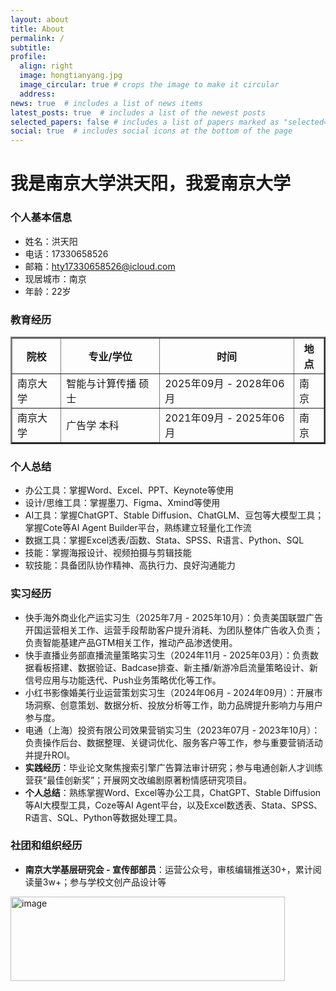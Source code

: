 ```yaml
---
layout: about
title: About
permalink: /
subtitle: 
profile:
  align: right
  image: hongtianyang.jpg
  image_circular: true # crops the image to make it circular
  address: 
news: true  # includes a list of news items
latest_posts: true  # includes a list of the newest posts
selected_papers: false # includes a list of papers marked as "selected={true}"
social: true  # includes social icons at the bottom of the page
---
```


# 我是南京大学**洪天阳**，我爱南京大学  



### 个人基本信息
- 姓名：洪天阳
- 电话：17330658526
- 邮箱：hty17330658526@icloud.com
- 现居城市：南京
- 年龄：22岁


### 教育经历
<table border="2"> <!-- border="2" 控制框线粗细 -->
  <thead>
    <tr>
      <th>院校</th>
      <th>专业/学位</th>
      <th>时间</th>
      <th>地点</th>
    </tr>
  </thead>
  <tbody>
    <tr>
      <td>南京大学</td>
      <td>智能与计算传播 硕士</td>
      <td>2025年09月 - 2028年06月</td>
      <td>南京</td>
    </tr>
    <tr>
      <td>南京大学</td>
      <td>广告学 本科</td>
      <td>2021年09月 - 2025年06月</td>
      <td>南京</td>
    </tr>
  </tbody>
</table>


### 个人总结
- 办公工具：掌握Word、Excel、PPT、Keynote等使用
- 设计/思维工具：掌握墨刀、Figma、Xmind等使用
- AI工具：掌握ChatGPT、Stable Diffusion、ChatGLM、豆包等大模型工具；掌握Cote等AI Agent Builder平台，熟练建立轻量化工作流
- 数据工具：掌握Excel透表/函数、Stata、SPSS、R语言、Python、SQL
- 技能：掌握海报设计、视频拍摄与剪辑技能
- 软技能：具备团队协作精神、高执行力、良好沟通能力


### 实习经历
  - 快手海外商业化产运实习生（2025年7月 - 2025年10月）：负责美国联盟广告开国运营相关工作、运营手段帮助客户提升消耗、为团队整体广告收入负责；负责智能基建产品GTM相关工作，推动产品渗透使用。
  - 快手直播业务部直播流量策略实习生（2024年11月 - 2025年03月）：负责数据看板搭建、数据验证、Badcase排查、新主播/新游冷启流量策略设计、新信号应用与功能迭代、Push业务策略优化等工作。
  - 小红书影像婚美行业运营策划实习生（2024年06月 - 2024年09月）：开展市场洞察、创意策划、数据分析、投放分析等工作，助力品牌提升影响力与用户参与度。
  - 电通（上海）投资有限公司效果营销实习生（2023年07月 - 2023年10月）：负责操作后台、数据整理、关键词优化、服务客户等工作，参与重要营销活动并提升ROI。
- **实践经历**：毕业论文聚焦搜索引擎广告算法审计研究；参与电通创新人才训练营获“最佳创新奖”；开展网文改编剧原著粉情感研究项目。
- **个人总结**：熟练掌握Word、Excel等办公工具，ChatGPT、Stable Diffusion等AI大模型工具，Coze等AI Agent平台，以及Excel数透表、Stata、SPSS、R语言、SQL、Python等数据处理工具。



### 社团和组织经历
- **南京大学基层研究会 - 宣传部部员**：运营公众号，审核编辑推送30+，累计阅读量3w+；参与学校文创产品设计等



<img width="439" height="135" alt="image" src="https://github.com/user-attachments/assets/4127c469-2899-4841-82a4-ec600f6c1759" />




